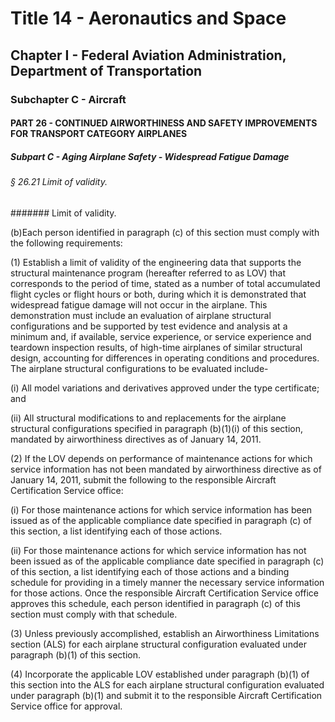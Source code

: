 
# Title 14 - Aeronautics and Space
## Chapter I - Federal Aviation Administration, Department of Transportation
### Subchapter C - Aircraft
#### PART 26 - CONTINUED AIRWORTHINESS AND SAFETY IMPROVEMENTS FOR TRANSPORT CATEGORY AIRPLANES
##### Subpart C - Aging Airplane Safety - Widespread Fatigue Damage
###### § 26.21 Limit of validity.
####### Limit of validity.

(b)Each person identified in paragraph (c) of this section must comply with the following requirements:

(1) Establish a limit of validity of the engineering data that supports the structural maintenance program (hereafter referred to as LOV) that corresponds to the period of time, stated as a number of total accumulated flight cycles or flight hours or both, during which it is demonstrated that widespread fatigue damage will not occur in the airplane. This demonstration must include an evaluation of airplane structural configurations and be supported by test evidence and analysis at a minimum and, if available, service experience, or service experience and teardown inspection results, of high-time airplanes of similar structural design, accounting for differences in operating conditions and procedures. The airplane structural configurations to be evaluated include-

(i) All model variations and derivatives approved under the type certificate; and

(ii) All structural modifications to and replacements for the airplane structural configurations specified in paragraph (b)(1)(i) of this section, mandated by airworthiness directives as of January 14, 2011.

(2) If the LOV depends on performance of maintenance actions for which service information has not been mandated by airworthiness directive as of January 14, 2011, submit the following to the responsible Aircraft Certification Service office:

(i) For those maintenance actions for which service information has been issued as of the applicable compliance date specified in paragraph (c) of this section, a list identifying each of those actions.

(ii) For those maintenance actions for which service information has not been issued as of the applicable compliance date specified in paragraph (c) of this section, a list identifying each of those actions and a binding schedule for providing in a timely manner the necessary service information for those actions. Once the responsible Aircraft Certification Service office approves this schedule, each person identified in paragraph (c) of this section must comply with that schedule.

(3) Unless previously accomplished, establish an Airworthiness Limitations section (ALS) for each airplane structural configuration evaluated under paragraph (b)(1) of this section.

(4) Incorporate the applicable LOV established under paragraph (b)(1) of this section into the ALS for each airplane structural configuration evaluated under paragraph (b)(1) and submit it to the responsible Aircraft Certification Service office for approval.
